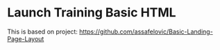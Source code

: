 # Launch Training Basic HTML

This is based on project:
https://github.com/assafelovic/Basic-Landing-Page-Layout
